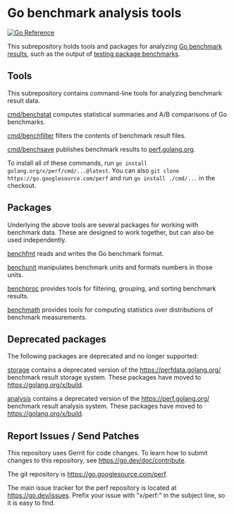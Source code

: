 # Go benchmark analysis tools

[![Go Reference](https://pkg.go.dev/badge/golang.org/x/perf.svg)](https://pkg.go.dev/golang.org/x/perf)

This subrepository holds tools and packages for analyzing [Go
benchmark results](https://golang.org/design/14313-benchmark-format),
such as the output of [testing package
benchmarks](https://pkg.go.dev/testing).

## Tools

This subrepository contains command-line tools for analyzing benchmark
result data.

[cmd/benchstat](cmd/benchstat) computes statistical summaries and A/B
comparisons of Go benchmarks.

[cmd/benchfilter](cmd/benchfilter) filters the contents of benchmark
result files.

[cmd/benchsave](cmd/benchsave) publishes benchmark results to
[perf.golang.org](https://perf.golang.org).

To install all of these commands, run
`go install golang.org/x/perf/cmd/...@latest`.
You can also
`git clone https://go.googlesource.com/perf` and run
`go install ./cmd/...` in the checkout.

## Packages

Underlying the above tools are several packages for working with
benchmark data. These are designed to work together, but can also be
used independently.

[benchfmt](benchfmt) reads and writes the Go benchmark format.

[benchunit](benchunit) manipulates benchmark units and formats numbers
in those units.

[benchproc](benchproc) provides tools for filtering, grouping, and
sorting benchmark results.

[benchmath](benchmath) provides tools for computing statistics over
distributions of benchmark measurements.

## Deprecated packages

The following packages are deprecated and no longer supported:

[storage](storage) contains a deprecated version of the
https://perfdata.golang.org/ benchmark result storage system. These
packages have moved to https://golang.org/x/build.

[analysis](analysis) contains a deprecated version of the
https://perf.golang.org/ benchmark result analysis system. These
packages have moved to https://golang.org/x/build.

## Report Issues / Send Patches

This repository uses Gerrit for code changes. To learn how to submit changes to
this repository, see https://go.dev/doc/contribute.

The git repository is https://go.googlesource.com/perf.

The main issue tracker for the perf repository is located at
https://go.dev/issues. Prefix your issue with "x/perf:" in the
subject line, so it is easy to find.
